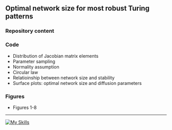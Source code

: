 ## Optimal network size for most robust Turing patterns 

### Repository content

### Code
- Distribution of Jacobian matrix elements
- Parameter sampling
- Normality assumption
- Circular law
- Relatioinship between network size and stability
- Surface plots: optimal network size and diffusion parameters
  
### Figures
- Figures 1-8
  
---
[![My Skills](https://skillicons.dev/icons?i=py)](https://skillicons.dev)
